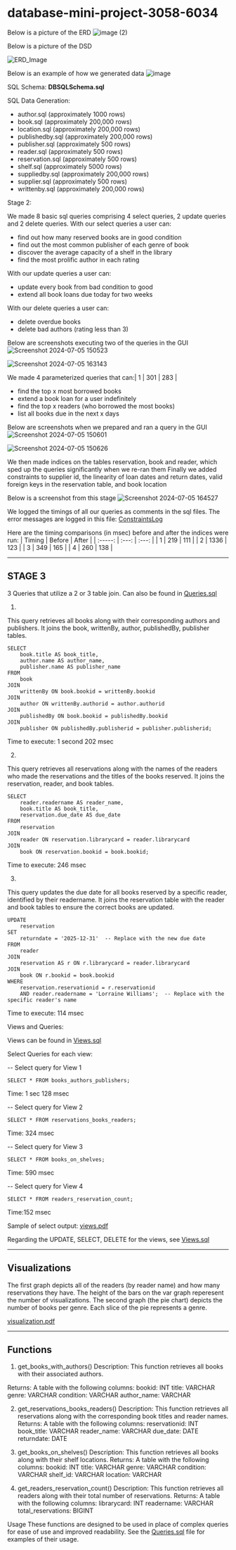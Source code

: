 # database-mini-project-3058-6034
Below is a picture of the ERD
![image (2)](https://github.com/MayvenF/database-mini-project-3058-6034/assets/117817449/640cb3b8-ee99-4f28-898a-7b52e8997731)

Below is a picture of the DSD
<!-- ![image (3)](https://github.com/MayvenF/database-mini-project-3058-6034/assets/117817449/0d49c3ad-72bc-40d2-aded-e69c3a7a559c) -->
![ERD_Image](https://github.com/MayvenF/database-mini-project-3058-6034/assets/117817449/0274f4ad-62dc-4715-a601-9e68c1fa5b6d)

Below is an example of how we generated data
![image](https://github.com/MayvenF/database-mini-project-3058-6034/assets/117817449/c584746b-c86f-427d-bf61-913770dd5302)

SQL Schema:
**DBSQLSchema.sql**

SQL Data Generation:
* author.sql (approximately 1000 rows)
* book.sql (approximately 200,000 rows)
* location.sql (approximately 200,000 rows)
* publishedby.sql (approximately 200,000 rows)
* publisher.sql (approximately 500 rows)
* reader.sql (approximately 500 rows)
* reservation.sql (approximately 500 rows)
* shelf.sql (approximately 5000 rows)
* suppliedby.sql (approximately 200,000 rows)
* supplier.sql (approximately 500 rows)
* writtenby.sql (approximately 200,000 rows)


Stage 2:

We made 8 basic sql queries comprising 4 select queries, 2 update queries and 2 delete queries. 
With our select queries a user can:
* find out how many reserved books are in good condition
* find out the most common publisher of each genre of book
* discover the average capacity of a shelf in the library
* find the most prolific author in each rating

With our update queries a user can:
* update every book from bad condition to good
* extend all book loans due today for two weeks 

With our delete queries a user can:
* delete overdue books
* delete bad authors (rating less than 3)

Below are screenshots executing two of the queries in the GUI
![Screenshot 2024-07-05 150523](https://github.com/MayvenF/database-mini-project-3058-6034/assets/117817449/76fe6a62-1643-4307-82e4-518a9c9e420c)

![Screenshot 2024-07-05 163143](https://github.com/MayvenF/database-mini-project-3058-6034/assets/117817449/9efb099b-d1f8-4242-8c30-b384c73f3ccd)


We made 4 parameterized queries that can:| 1      | 301   | 283   |
* find the top x most borrowed books
* extend a book loan for a user indefinitely
* find the top x readers (who borrowed the most books)
* list all books due in the next x days

Below are screenshots when we prepared and ran a query in the GUI
![Screenshot 2024-07-05 150601](https://github.com/MayvenF/database-mini-project-3058-6034/assets/117817449/1daa72ee-e72f-4afd-86a2-11ddc48d4eda)

![Screenshot 2024-07-05 150626](https://github.com/MayvenF/database-mini-project-3058-6034/assets/117817449/4cabaa03-1eb2-467c-b4b4-d2485a5757ea)



We then made indices on the tables reservation, book and reader, which sped up the queries significantly when we re-ran them
Finally we added constraints to supplier id, the linearity of loan dates and return dates, valid foreign keys in the reservation table, and book location

Below is a screenshot from this stage
![Screenshot 2024-07-05 164527](https://github.com/MayvenF/database-mini-project-3058-6034/assets/117817449/52c9ed8c-99e1-41e3-9f34-b33318ca6084)

We logged the timings of all our queries as comments in the sql files. 
The error messages are logged in this file: [ConstraintsLog](BackupsAndLogs/ConstraintsLog.txt)

Here are the timing comparisons (in msec) before and after the indices were run:
| Timing | Before  | After  |
| :-----: | :---: | :---: |
| 1      | 219   | 111   |
| 2      | 1336   | 123   |
| 3      | 349   | 165   |
| 4      | 260   | 138   |

-----------------------------
**STAGE 3**
-----------------------------
3 Queries that utilize a 2 or 3 table join. Can also be found in [Queries.sql](https://github.com/MayvenF/database-mini-project-3058-6034/blob/main/Stage3/Queries.sql)

1)
This query retrieves all books along with their corresponding authors and publishers.
 It joins the book, writtenBy, author, publishedBy, publisher tables.

```
SELECT 
    book.title AS book_title,
    author.name AS author_name,
    publisher.name AS publisher_name
FROM 
    book
JOIN 
    writtenBy ON book.bookid = writtenBy.bookid
JOIN 
    author ON writtenBy.authorid = author.authorid
JOIN 
    publishedBy ON book.bookid = publishedBy.bookid
JOIN 
    publisher ON publishedBy.publisherid = publisher.publisherid;
```
Time to execute: 1 second 202 msec


2)

This query retrieves all reservations along with the names of the readers who made the reservations and the titles of the books reserved.
It joins the reservation, reader, and book tables.
```
SELECT 
    reader.readername AS reader_name,
    book.title AS book_title,
    reservation.due_date AS due_date
FROM 
    reservation
JOIN 
    reader ON reservation.librarycard = reader.librarycard
JOIN 
    book ON reservation.bookid = book.bookid;
```
Time to execute: 246 msec

3)
This query updates the due date for all books reserved by a specific reader, identified by their readername.
 It joins the reservation table with the reader and book tables to ensure the correct books are updated.
```
UPDATE 
    reservation
SET 
    returndate = '2025-12-31'  -- Replace with the new due date
FROM 
    reader
JOIN 
    reservation AS r ON r.librarycard = reader.librarycard
JOIN 
    book ON r.bookid = book.bookid
WHERE 
    reservation.reservationid = r.reservationid
    AND reader.readername = 'Lorraine Williams';  -- Replace with the specific reader's name
```
Time to execute: 114 msec

Views and Queries:

Views can be found in [Views.sql](https://github.com/MayvenF/database-mini-project-3058-6034/blob/main/Stage3/Views.sql)

Select Queries for each view:

-- Select query for View 1
```
SELECT * FROM books_authors_publishers;
```
Time: 1 sec 128 msec


-- Select query for View 2
```
SELECT * FROM reservations_books_readers;
```
Time: 324 msec


-- Select query for View 3
```
SELECT * FROM books_on_shelves;
```
Time: 590 msec

-- Select query for View 4
```
SELECT * FROM readers_reservation_count;
```
Time:152 msec

Sample of select output:
[views.pdf](https://github.com/user-attachments/files/16272815/views.pdf)

Regarding the UPDATE, SELECT, DELETE for the views, see [Views.sql](https://github.com/MayvenF/database-mini-project-3058-6034/blob/main/Stage3/Views.sql)

--------------------------------------------------------------
Visualizations
-------------------------------------------------------------
The first graph depicts all of the readers (by reader name) and how many reservations they have. The height of the bars on the var graph reperesent the number of visualizations.
The second graph (the pie chart) depicts the number of books per genre. Each slice of the pie represents a genre.

[visualization.pdf](https://github.com/user-attachments/files/16272874/visualization.pdf)

--------------------------------------------------------------
Functions
-------------------------------------------------------------

1. get_books_with_authors()
Description: This function retrieves all books with their associated authors.

Returns: A table with the following columns:
bookid: INT
title: VARCHAR
genre: VARCHAR
condition: VARCHAR
author_name: VARCHAR

2. get_reservations_books_readers()
Description: This function retrieves all reservations along with the corresponding book titles and reader names.
Returns: A table with the following columns:
reservationid: INT
book_title: VARCHAR
reader_name: VARCHAR
due_date: DATE
returndate: DATE

3. get_books_on_shelves()
Description: This function retrieves all books along with their shelf locations.
Returns: A table with the following columns:
bookid: INT
title: VARCHAR
genre: VARCHAR
condition: VARCHAR
shelf_id: VARCHAR
location: VARCHAR

4. get_readers_reservation_count()
Description: This function retrieves all readers along with their total number of reservations.
Returns: A table with the following columns:
librarycard: INT
readername: VARCHAR
total_reservations: BIGINT

Usage
These functions are designed to be used in place of complex queries for ease of use and improved readability. See the [Queries.sql](https://github.com/MayvenF/database-mini-project-3058-6034/blob/main/Stage3/Queries.sql) file for examples of their usage.
